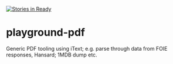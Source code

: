 [![Stories in Ready](https://badge.waffle.io/leowmjw/playground-pdf.png?label=ready&title=Ready)](https://waffle.io/leowmjw/playground-pdf)
# playground-pdf
Generic PDF tooling using iText; e.g. parse through data from FOIE responses, Hansard; 1MDB dump etc.
